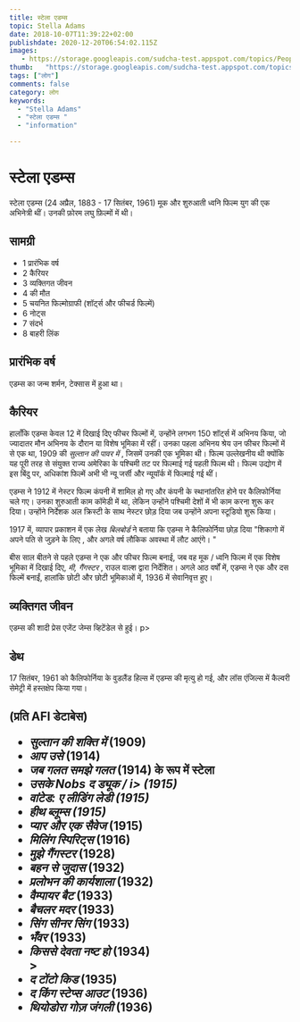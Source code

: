 ```yaml
---
title: स्टेला एडम्स 
topic: Stella Adams
date: 2018-10-07T11:39:22+02:00
publishdate: 2020-12-20T06:54:02.115Z
images: 
   - https://storage.googleapis.com/sudcha-test.appspot.com/topics/People/stella_adams/1.jpeg
thumb:   "https://storage.googleapis.com/sudcha-test.appspot.com/topics/People/stella_adams/thumb.jpeg"
tags: ["लोग"]
comments: false
category: लोग
keywords: 
  - "Stella Adams"
  - "स्टेला एडम्स "
  - "information"

---
```

<h1> स्टेला एडम्स </h1> <p> </p> <p> स्टेला एडम्स (24 अप्रैल, 1883 - 17 सितंबर, 1961) मूक और शुरुआती ध्वनि फिल्म युग की एक अभिनेत्री थीं। उनकी फ़ोरम लघु फ़िल्मों में थी। </p> <h2> सामग्री </h2> <ul> <li> 1 प्रारंभिक वर्ष </li> <li> 2 कैरियर </li> <li> 3 व्यक्तिगत जीवन </li > <li> 4 की मौत </li> <li> 5 चयनित फिल्मोग्राफी (शॉर्ट्स और फीचर्ड फिल्में) </li> <li> 6 नोट्स </li> <li> 7 संदर्भ </li> <li> 8 बाहरी लिंक </li> </ul> <h2> प्रारंभिक वर्ष </h2> <p> एडम्स का जन्म शर्मन, टेक्सास में हुआ था। </p> <h2> कैरियर </h2> <p> हालाँकि एडम्स केवल 12 में दिखाई दिए फीचर फिल्मों में, उन्होंने लगभग 150 शॉर्ट्स में अभिनय किया, जो ज्यादातर मौन अभिनय के दौरान या विशेष भूमिका में रहीं। उनका पहला अभिनय श्रेय उन फीचर फिल्मों में से एक था, 1909 की <i> सुल्तान की पावर में </i>, जिसमें उनकी एक भूमिका थी। फिल्म उल्लेखनीय थी क्योंकि यह पूरी तरह से संयुक्त राज्य अमेरिका के पश्चिमी तट पर फिल्माई गई पहली फिल्म थी। फिल्म उद्योग में इस बिंदु पर, अधिकांश फिल्में अभी भी न्यू जर्सी और न्यूयॉर्क में फिल्माई गई थीं। </p> <p> एडम्स ने 1912 में नेस्टर फिल्म कंपनी में शामिल हो गए और कंपनी के स्थानांतरित होने पर कैलिफोर्निया चले गए। उनका शुरुआती काम कॉमेडी में था, लेकिन उन्होंने पश्चिमी देशों में भी काम करना शुरू कर दिया। उन्होंने निर्देशक अल क्रिस्टी के साथ नेस्टर छोड़ दिया जब उन्होंने अपना स्टूडियो शुरू किया। </p> <p> 1917 में, व्यापार प्रकाशन में एक लेख <i> बिलबोर्ड </i> ने बताया कि एडम्स ने कैलिफोर्निया छोड़ दिया "शिकागो में अपने पति से जुड़ने के लिए , और अगले वर्ष लौकिक अवस्था में लौट आएंगे। "</p> <p> बीस साल बीतने से पहले एडम्स ने एक और फीचर फिल्म बनाई, जब वह मूक / ध्वनि फिल्म में एक विशेष भूमिका में दिखाई दिए, <i> मी, गैंगस्टर </i>, राउल वाल्श द्वारा निर्देशित। अगले आठ वर्षों में, एडम्स ने एक और दस फिल्में बनाईं, हालांकि छोटी और छोटी भूमिकाओं में, 1936 में सेवानिवृत्त हुए। </p> <h2> व्यक्तिगत जीवन </h2> <p> एडम्स की शादी प्रेस एजेंट जेम्स व्हिटेंडेल से हुई। <//> p> <h2> डेथ </h2> <p> 17 सितंबर, 1961 को कैलिफोर्निया के वुडलैंड हिल्स में एडम्स की मृत्यु हो गई, और लॉस एंजिल्स में कैल्वरी सेमेट्री में हस्तक्षेप किया गया। </p> <h2 - चयनित फिल्मोग्राफी (शॉर्ट्स & amp; विशेष रुप से प्रदर्शित फिल्में) </h2> <p> (प्रति AFI डेटाबेस) </p> <ul> <li> <i> सुल्तान की शक्ति में </i> (1909) </li> <li> <i> आप उसे </i> (1914) </li> <li> <i> जब गलत समझे गलत </i> (1914) के रूप में स्टेला </li> <li> <i> उसके Nobs द ड्यूक / i> (1915) </li> <li> <i> वांटेड: ए लीडिंग लेडी </i> (1915) </li> <li> <i> हीथ ब्लूम्स </i> (1915) </i li> <li> <i> प्यार और एक सैवेज </i> (1915) </li> <li> <i> मिलिंग स्पिरिट्स </i> (1916) </li> <li> <i> मुझे गैंगस्टर </i> (1928) </li> <li> <i> बहन से जुदास </i> (1932) </li> <li> <i> प्रलोभन की कार्यशाला </i> (1932) </li > <li> <i> वैम्पायर बैट </i> (1933) </li> <li> <i> बैचलर मदर </i> (1933) </li> <li> <i> सिंग सीनर सिंग </i> (1933) </li> <li> <i> भँवर </i> (1933) </li> <li> <i> किससे देवता नष्ट हो </i> (1934) </li> > <li> <i> द टोंटो किड </i> (1935) </li> <li> <i> द किंग स्टेप्स आउट </i> (1936) </li> <li> <i> थियोडोरा गोज़ जंगली </i> (1936) </li> </ul> 